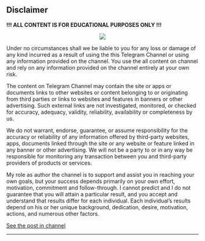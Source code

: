 ## Disclaimer

**!!! ALL CONTENT IS FOR EDUCATIONAL PURPOSES ONLY !!!**

<p align="center">
  <img src="https://github.com/user-attachments/assets/234c93eb-df2d-4cc2-81cf-fcf954ca9e69" />
</p>

Under no circumstances shall we be liable to you for any loss or damage of any kind incurred as a result of using the this Telegram Channel or using any information provided on the channel. You use the all content on channel and rely on any information provided on the channel  entirely at your own risk.

The content on Telegram Channel may contain the site or apps or documents links to other websites or content belonging to or originating from third parties or links to websites and features in banners or other advertising. Such external links are not investigated, monitored, or checked for accuracy, adequacy, validity, reliability, availability or completeness by us.

We do not warrant, endorse, guarantee, or assume responsibility for the accuracy or reliability of any information offered by third-party websites, apps, documents linked through the site or any website or feature linked in any banner or other advertising. We will not be a party to or in any way be responsible for monitoring any transaction between you and third-party providers of products or services.

My role as author the channel is to support and assist you in reaching your own goals, but your success depends primarily on your own effort, motivation, commitment and follow-through. I cannot predict and I do not guarantee that you will attain a particular result, and you accept and understand that results differ for each individual. Each individual’s results depend on his or her unique background, dedication, desire, motivation, actions, and numerous other factors.


[See the post in channel](https://t.me/w2hack/7733)

---
